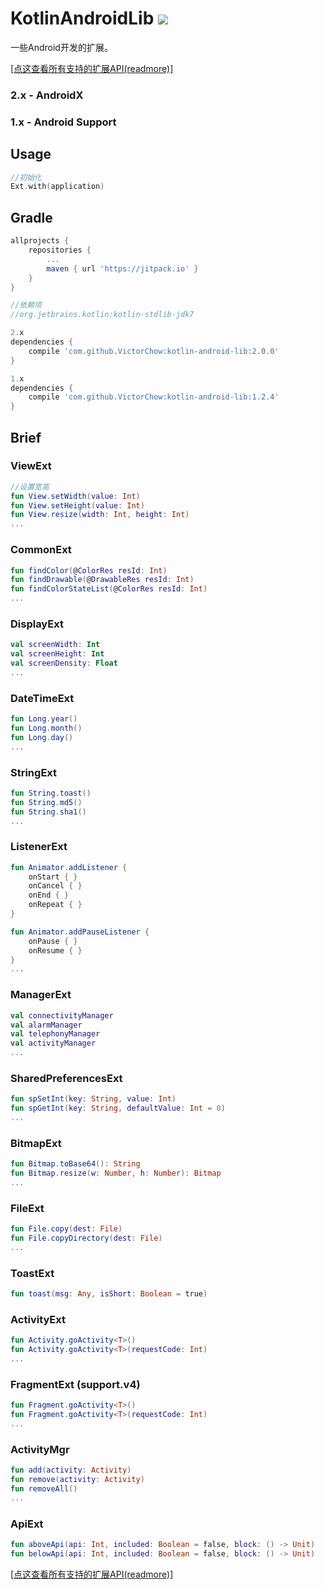 # KotlinAndroidLib [![](https://jitpack.io/v/VictorChow/kotlin-android-lib.svg)](https://jitpack.io/#VictorChow/kotlin-android-lib)

一些Android开发的扩展。

[[点这查看所有支持的扩展API(readmore)]](./DETAIL.md)

### 2.x - AndroidX
### 1.x - Android Support

## Usage

```kotlin
//初始化
Ext.with(application)
```

## Gradle

```groovy
allprojects {
    repositories {
        ...
        maven { url 'https://jitpack.io' }
    }
}
```

```groovy
//依赖项
//org.jetbrains.kotlin:kotlin-stdlib-jdk7

2.x
dependencies {
    compile 'com.github.VictorChow:kotlin-android-lib:2.0.0'
}

1.x
dependencies {
    compile 'com.github.VictorChow:kotlin-android-lib:1.2.4'
}
```

## Brief

### ViewExt

```kotlin
//设置宽高
fun View.setWidth(value: Int)
fun View.setHeight(value: Int)
fun View.resize(width: Int, height: Int)
...
```

### CommonExt

```kotlin
fun findColor(@ColorRes resId: Int) 
fun findDrawable(@DrawableRes resId: Int)
fun findColorStateList(@ColorRes resId: Int)
...
```

### DisplayExt

```kotlin
val screenWidth: Int
val screenHeight: Int
val screenDensity: Float
...
```

### DateTimeExt

```kotlin
fun Long.year()
fun Long.month()
fun Long.day()
...
```

### StringExt

```kotlin
fun String.toast()
fun String.md5()
fun String.sha1()
...
```

### ListenerExt

```kotlin
fun Animator.addListener {
    onStart { }
    onCancel { }
    onEnd { }
    onRepeat { }
}

fun Animator.addPauseListener {
    onPause { }
    onResume { }
}
...
```

### ManagerExt

```kotlin
val connectivityManager
val alarmManager
val telephonyManager
val activityManager
...
```

### SharedPreferencesExt

```kotlin
fun spSetInt(key: String, value: Int)
fun spGetInt(key: String, defaultValue: Int = 0)
...
```

### BitmapExt

```kotlin
fun Bitmap.toBase64(): String
fun Bitmap.resize(w: Number, h: Number): Bitmap
...
```

### FileExt

```kotlin
fun File.copy(dest: File)
fun File.copyDirectory(dest: File)
...
```

### ToastExt

```kotlin
fun toast(msg: Any, isShort: Boolean = true) 
```

### ActivityExt

```kotlin
fun Activity.goActivity<T>()
fun Activity.goActivity<T>(requestCode: Int)
...
```

### FragmentExt (support.v4)

```kotlin
fun Fragment.goActivity<T>()
fun Fragment.goActivity<T>(requestCode: Int)
...
```

### ActivityMgr

```kotlin
fun add(activity: Activity)
fun remove(activity: Activity)
fun removeAll()
...
```

### ApiExt

```kotlin
fun aboveApi(api: Int, included: Boolean = false, block: () -> Unit)
fun belowApi(api: Int, included: Boolean = false, block: () -> Unit)
```

[[点这查看所有支持的扩展API(readmore)]](./DETAIL.md)
